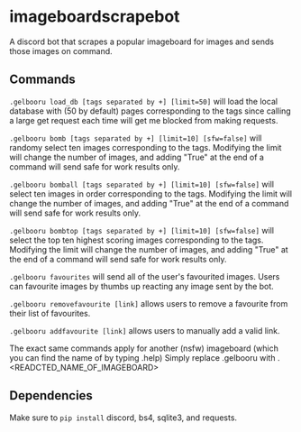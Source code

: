 # imageboardscrapebot
A discord bot that scrapes a popular imageboard for images and sends those images on command. 

## Commands

`.gelbooru load_db [tags separated by +] [limit=50]` will load the local database with (50 by default) pages corresponding to the tags since calling a large get request each time will get me blocked from making requests.  

`.gelbooru bomb [tags separated by +] [limit=10] [sfw=false]` will randomy select ten images corresponding to the tags. Modifying the limit will change the number of images, and adding "True" at the end of a command will send safe for work results only. 

`.gelbooru bomball [tags separated by +] [limit=10] [sfw=false]` will select ten images in order corresponding to the tags. Modifying the limit will change the number of images, and adding "True" at the end of a command will send safe for work results only. 

`.gelbooru bombtop [tags separated by +] [limit=10] [sfw=false]` will select the top ten highest scoring images corresponding to the tags. Modifying the limit will change the number of images, and adding "True" at the end of a command will send safe for work results only. 

`.gelbooru favourites` will send all of the user's favourited images. Users can favourite images by thumbs up reacting any image sent by the bot. 

`.gelbooru removefavourite [link]` allows users to remove a favourite from their list of favourites. 

`.gelbooru addfavourite [link]` allows users to manually add a valid link. 

The exact same commands apply for another (nsfw) imageboard (which you can find the name of by typing .help) Simply replace .gelbooru with .<READCTED_NAME_OF_IMAGEBOARD> 

## Dependencies 
Make sure to `pip install` discord, bs4, sqlite3, and requests. 
